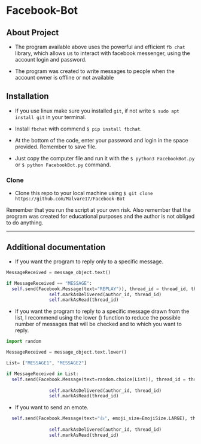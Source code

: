 
# Facebook-Bot

## About Project
- The program available above uses the powerful and efficient `fb chat` library, which allows us to interact with facebook messenger, using the account login and password.

- The program was created to write messages to people when the account owner is offline or not available

## Installation

- If you use linux make sure you installed `git`, if not write `$ sudo apt install git` in your terminal.

- Install `fbchat` with commend `$ pip install fbchat`.

- At the bottom of the code, enter your password and login in the space provided. Remember to save file.

- Just copy the computer file and run it with the `$ python3 FacebookBot.py` or `$ python FacebookBot.py` command.

### Clone

- Clone this repo to your local machine using `$ git clone https://github.com/Malvare17/Facebook-Bot`

Remember that you run the script at your own risk. Also remember that the program was created for educational purposes and the author is not obliged to do anything.

---

## Additional documentation

- If you want the program to reply only to a specific message.
```python
MessageReceived = message_object.text()

if MessageReceived == "MESSAGE":                
  self.send(Facebook.Message(text="REPLAY")), thread_id = thread_id, thread_type = thread_type)
                self.markAsDelivered(author_id, thread_id)
                self.markAsRead(thread_id)
```

- If you want the program to reply to a specific message drawn from the list, I recommend using the lower () function to reduce the possible number of messages that will be checked and to which you want to reply.

```python
import random

MessageReceived = message_object.text.lower()

List= ["MESSAGE1", "MESSAGE2"]

if MessageReceived in List:             
  self.send(Facebook.Message(text=random.choice(List)), thread_id = thread_id, thread_type = thread_type)
  
                self.markAsDelivered(author_id, thread_id)
                self.markAsRead(thread_id)
```
- If you want to send an emote.

```python          
  self.send(Facebook.Message(text="👍", emoji_size=EmojiSize.LARGE), thread_id = thread_id, thread_type = thread_type)
  
                self.markAsDelivered(author_id, thread_id)
                self.markAsRead(thread_id)
```

